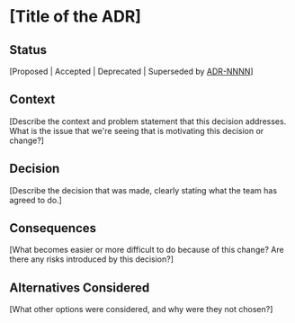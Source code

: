 # [Title of the ADR]

## Status

[Proposed | Accepted | Deprecated | Superseded by [ADR-NNNN](NNNN-example.md)]

## Context

[Describe the context and problem statement that this decision addresses. What is the issue that we're seeing that is motivating this decision or change?]

## Decision

[Describe the decision that was made, clearly stating what the team has agreed to do.]

## Consequences

[What becomes easier or more difficult to do because of this change? Are there any risks introduced by this decision?]

## Alternatives Considered

[What other options were considered, and why were they not chosen?]
